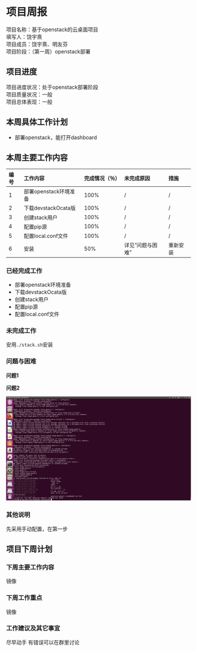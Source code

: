 
# 项目周报

项目名称：基于openstack的云桌面项目</br>
填写人：饶宇熹</br>
项目成员：饶宇熹、明友芬</br>
项目阶段：（第一周）openstack部署</br>


## 项目进度

项目进度状况：处于openstack部署阶段</br>
项目质量状况：一般</br>
项目总体表现：一般</br>


## 本周具体工作计划

* 部署openstack，能打开dashboard


## 本周主要工作内容 

| 编号 | 工作内容 | 完成情况（％）| 未完成原因 | 措施
| :-------------- | :------------ | :------------ | :------------ | :------------ |
| 1 | 部署openstack环境准备 | 100% | / | / |
| 2 | 下载devstackOcata版 | 100% | / | / |
| 3 | 创建stack用户 | 100% | / | / |
| 4 | 配置pip源 | 100% | / | / |
| 5 | 配置local.conf文件 | 100% | / | / |
| 6 | 安装 | 50% | 详见“问题与困难” | 重新安装

### 已经完成工作

* 部署openstack环境准备
* 下载devstackOcata版
* 创建stack用户
* 配置pip源
* 配置local.conf文件

### 未完成工作

安用`./stack.sh`安装


### 问题与困难

**问题1**

**问题2**

![](images/prob.png)


### 其他说明

先采用手动配置，在第一步




## 项目下周计划

### 下周主要工作内容

镜像

### 下周工作重点

镜像

### 工作建议及其它事宜

尽早动手
有错误可以在群里讨论



